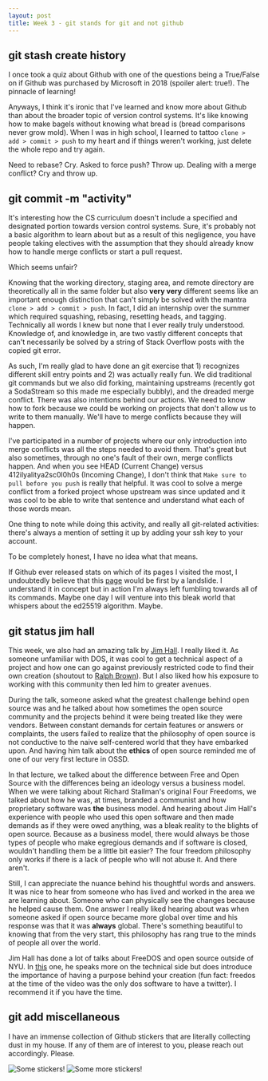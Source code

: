```yaml
---
layout: post
title: Week 3 - git stands for git and not github
---
```


## git stash create history

I once took a quiz about Github with one of the questions being a True/False on if Github was purchased by Microsoft in 2018 (spoiler alert: true!). The pinnacle of learning!

<!--more-->

Anyways, I think it's ironic that I've learned and know more about Github than about the broader topic of version control systems. It's like knowing how to make bagels without knowing what bread is (bread comparisons never grow mold). When I was in high school, I learned to tattoo `clone > add > commit > push` to my heart and if things weren't working, just delete the whole repo and try again.

Need to rebase? Cry.
Asked to force push? Throw up.
Dealing with a merge conflict? Cry and throw up.

## git commit -m "activity"

It's interesting how the CS curriculum doesn't include a specified and designated portion towards version control systems. Sure, it's probably not a basic algorithm to learn about but as a result of this negligence, you have people taking electives with the assumption that they should already know how to handle merge conflicts or start a pull request.

Which seems unfair?

Knowing that the working directory, staging area, and remote directory are theoretically all in the same folder but also **very very** different seems like an important enough distinction that can't simply be solved with the mantra `clone > add > commit > push`. In fact, I did an internship over the summer which required squashing, rebasing, resetting heads, and tagging. Technically all words I knew but none that I ever really truly understood. Knowledge of, and knowledge in, are two vastly different concepts that can't necessarily be solved by a string of Stack Overflow posts with the copied git error.

As such, I'm really glad to have done an git exercise that 1) recognizes different skill entry points and 2) was actually really fun. We did traditional git commands but we also did forking, maintaining upstreams (recently got a SodaStream so this made me especially bubbly), and the dreaded merge conflict. There was also intentions behind our actions. We need to know how to fork because we could be working on projects that don't allow us to write to them manually. We'll have to merge conflicts because they will happen.

I've participated in a number of projects where our only introduction into merge conflicts was all the steps needed to avoid them. That's great but also sometimes, through no one's fault of their own, merge conflicts happen. And when you see HEAD (Current Change) versus 412ilyalitya2sc0l0h0s (Incoming Change), I don't think that `Make sure to pull before you push` is really that helpful. It was cool to solve a merge conflict from a forked project whose upstream was since updated and it was cool to be able to write that sentence and understand what each of those words mean.

One thing to note while doing this activity, and really all git-related activities: there's always a mention of setting it up by adding your ssh key to your account.

To be completely honest, I have no idea what that means.

If Github ever released stats on which of its pages I visited the most, I undoubtedly believe that this [page](https://docs.github.com/en/authentication/connecting-to-github-with-ssh/generating-a-new-ssh-key-and-adding-it-to-the-ssh-agent) would be first by a landslide. I understand it in concept but in action I'm always left fumbling towards all of its commands. Maybe one day I will venture into this bleak world that whispers about the ed25519 algorithm. Maybe.

## git status jim hall

This week, we also had an amazing talk by [Jim Hall](https://hallmentum.com/about/jimhall/). I really liked it. As someone unfamiliar with DOS, it was cool to get a technical aspect of a project and how one can go against previously restricted code to find their own creation (shoutout to [Ralph Brown](https://fd.lod.bz/rbil/)). But I also liked how his exposure to working with this community then led him to greater avenues.

During the talk, someone asked what the greatest challenge behind open source was and he talked about how sometimes the open source community and the projects behind it were being treated like they were vendors. Between constant demands for certain features or answers or complaints, the users failed to realize that the philosophy of open source is not conductive to the naive self-centered world that they have embarked upon. And having him talk about the **ethics** of open source reminded me of one of our very first lecture in OSSD.

In that lecture, we talked about the difference between Free and Open Source with the differences being an ideology versus a business model. When we were talking about Richard Stallman's original Four Freedoms, we talked about how he was, at times, branded a communist and how proprietary software was **the** business model. And hearing about Jim Hall's experience with people who used this open software and then made demands as if they were owed anything, was a bleak reality to the blights of open source. Because as a business model, there would always be those types of people who make egregious demands and if software is closed, wouldn't handling them be a little bit easier? The four freedom philosophy only works if there is a lack of people who will not abuse it. And there aren't.

Still, I can appreciate the nuance behind his thoughtful words and answers. It was nice to hear from someone who has lived and worked in the area we are learning about. Someone who can physically see the changes because he helped cause them. One answer I really liked hearing about was when someone asked if open source became more global over time and his response was that it was **always** global. There's something beautiful to knowing that from the very start, this philosophy has rang true to the minds of people all over the world.

Jim Hall has done a lot of talks about FreeDOS and open source outside of NYU. In [this](https://www.youtube.com/watch?v=w6NswAAKmbU) one, he speaks more on the technical side but does introduce the importance of having a purpose behind your creation (fun fact: freedos at the time of the video was the only dos software to have a twitter). I recommend it if you have the time.

## git add miscellaneous

I have an immense collection of Github stickers that are literally collecting dust in my house. If any of them are of interest to you, please reach out accordingly. Please.

![Some stickers!](/tangym27-weekly/images/stickers1.jpg)
![Some more stickers!](/tangym27-weekly/images/stickers2.jpg)
